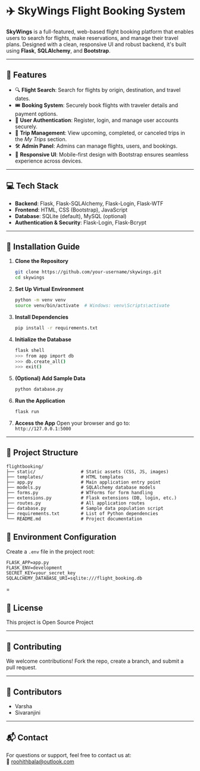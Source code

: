 # ✈️ SkyWings Flight Booking System

**SkyWings** is a full-featured, web-based flight booking platform that enables users to search for flights, make reservations, and manage their travel plans. Designed with a clean, responsive UI and robust backend, it's built using **Flask**, **SQLAlchemy**, and **Bootstrap**.

---

## 🔧 Features

- 🔍 **Flight Search**: Search for flights by origin, destination, and travel dates.  
- 🎟️ **Booking System**: Securely book flights with traveler details and payment options.  
- 🔐 **User Authentication**: Register, login, and manage user accounts securely.  
- 🧳 **Trip Management**: View upcoming, completed, or canceled trips in the *My Trips* section.  
- 🛠️ **Admin Panel**: Admins can manage flights, users, and bookings.  
- 📱 **Responsive UI**: Mobile-first design with Bootstrap ensures seamless experience across devices.

---

## 💻 Tech Stack

- **Backend**: Flask, Flask-SQLAlchemy, Flask-Login, Flask-WTF  
- **Frontend**: HTML, CSS (Bootstrap), JavaScript  
- **Database**: SQLite (default), MySQL (optional)  
- **Authentication & Security**: Flask-Login, Flask-Bcrypt

---

## 🚀 Installation Guide

1. **Clone the Repository**
   ```bash
   git clone https://github.com/your-username/skywings.git
   cd skywings
   ```

2. **Set Up Virtual Environment**
   ```bash
   python -m venv venv
   source venv/bin/activate  # Windows: venv\Scripts\activate
   ```

3. **Install Dependencies**
   ```bash
   pip install -r requirements.txt
   ```

4. **Initialize the Database**
   ```bash
   flask shell
   >>> from app import db
   >>> db.create_all()
   >>> exit()
   ```

5. **(Optional) Add Sample Data**
   ```bash
   python database.py
   ```

6. **Run the Application**
   ```bash
   flask run
   ```

7. **Access the App**
   Open your browser and go to:  
   `http://127.0.0.1:5000`

---

## 📁 Project Structure

```
flightbooking/
├── static/                 # Static assets (CSS, JS, images)
├── templates/              # HTML templates
├── app.py                  # Main application entry point
├── models.py               # SQLAlchemy database models
├── forms.py                # WTForms for form handling
├── extensions.py           # Flask extensions (DB, login, etc.)
├── routes.py               # All application routes
├── database.py             # Sample data population script
├── requirements.txt        # List of Python dependencies
└── README.md               # Project documentation
```


## 🔐 Environment Configuration

Create a `.env` file in the project root:

```env
FLASK_APP=app.py
FLASK_ENV=development
SECRET_KEY=your_secret_key
SQLALCHEMY_DATABASE_URI=sqlite:///flight_booking.db
```

=

## 📄 License

This project is Open Source Project

---

## 🤝 Contributing

We welcome contributions! Fork the repo, create a branch, and submit a pull request.

---
## 🤝 Contributors

- Varsha
- Sivaranjini

---

## 📬 Contact

For questions or support, feel free to contact us at:  
📧 [roohithbala@outlook.com](roohithbala@outlook.com)
